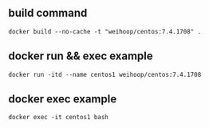 ## build command

```
docker build --no-cache -t "weihoop/centos:7.4.1708" .
```

## docker run && exec example

```
docker run -itd --name centos1 weihoop/centos:7.4.1708
```

## docker exec example

```
docker exec -it centos1 bash 
```
